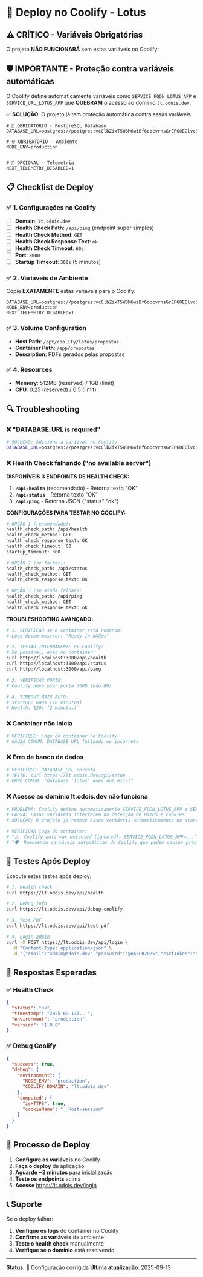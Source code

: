 # 🚀 Deploy no Coolify - Lotus

## ⚠️ **CRÍTICO - Variáveis Obrigatórias**

O projeto **NÃO FUNCIONARÁ** sem estas variáveis no Coolify:

## 🛡️ **IMPORTANTE - Proteção contra variáveis automáticas**

O Coolify define automaticamente variáveis como `SERVICE_FQDN_LOTUS_APP` e `SERVICE_URL_LOTUS_APP` que **QUEBRAM** o acesso ao domínio `lt.odois.dev`. 

✅ **SOLUÇÃO**: O projeto já tem proteção automática contra essas variáveis.

```env
# 🔐 OBRIGATÓRIO - PostgreSQL Database
DATABASE_URL=postgres://postgres:vcClbZixT5W8M6wiBf6oocvrnsGrEPG0EGlvcSnKZ7sGhIQMkrGNxWAsgoH87cfC@212.85.13.91:5432/lotus

# 🌐 OBRIGATÓRIO - Ambiente
NODE_ENV=production


# 🔧 OPCIONAL - Telemetria
NEXT_TELEMETRY_DISABLED=1
```

## 📋 **Checklist de Deploy**

### ✅ **1. Configurações no Coolify**
- [ ] **Domain**: `lt.odois.dev`
- [ ] **Health Check Path**: `/api/ping` (endpoint super simples)
- [ ] **Health Check Method**: `GET`
- [ ] **Health Check Response Text**: `ok`
- [ ] **Health Check Timeout**: `60s`
- [ ] **Port**: `3000`
- [ ] **Startup Timeout**: `300s` (5 minutos)

### ✅ **2. Variáveis de Ambiente**
Copie **EXATAMENTE** estas variáveis para o Coolify:

```env
DATABASE_URL=postgres://postgres:vcClbZixT5W8M6wiBf6oocvrnsGrEPG0EGlvcSnKZ7sGhIQMkrGNxWAsgoH87cfC@212.85.13.91:5432/lotus
NODE_ENV=production
NEXT_TELEMETRY_DISABLED=1
```

### ✅ **3. Volume Configuration**
- **Host Path**: `/opt/coolify/lotus/propostas`
- **Container Path**: `/app/propostas`
- **Description**: PDFs gerados pelas propostas

### ✅ **4. Resources**
- **Memory**: 512MB (reserved) / 1GB (limit)
- **CPU**: 0.25 (reserved) / 0.5 (limit)

## 🔍 **Troubleshooting**

### ❌ **"DATABASE_URL is required"**
```bash
# SOLUÇÃO: Adicione a variável no Coolify
DATABASE_URL=postgres://postgres:vcClbZixT5W8M6wiBf6oocvrnsGrEPG0EGlvcSnKZ7sGhIQMkrGNxWAsgoH87cfC@212.85.13.91:5432/lotus
```

### ❌ **Health Check falhando ("no available server")**

**DISPONÍVEIS 3 ENDPOINTS DE HEALTH CHECK:**

1. **`/api/health`** (recomendado) - Retorna texto "OK"
2. **`/api/status`** - Retorna texto "OK" 
3. **`/api/ping`** - Retorna JSON {"status":"ok"}

**CONFIGURAÇÕES PARA TESTAR NO COOLIFY:**

```bash
# OPÇÃO 1 (recomendado):
health_check_path: /api/health
health_check_method: GET
health_check_response_text: OK
health_check_timeout: 60
startup_timeout: 300

# OPÇÃO 2 (se falhar):
health_check_path: /api/status
health_check_method: GET
health_check_response_text: OK

# OPÇÃO 3 (se ainda falhar):
health_check_path: /api/ping
health_check_method: GET
health_check_response_text: ok
```

**TROUBLESHOOTING AVANÇADO:**
```bash
# 1. VERIFICAR se o container está rodando:
# Logs devem mostrar: "Ready in XXXms"

# 2. TESTAR INTERNAMENTE no Coolify:
# Se possível, exec no container:
curl http://localhost:3000/api/health
curl http://localhost:3000/api/status  
curl http://localhost:3000/api/ping

# 3. VERIFICAR PORTA:
# Coolify deve usar porta 3000 (não 80)

# 4. TIMEOUT MAIS ALTO:
# Startup: 600s (10 minutos)
# Health: 120s (2 minutos)
```

### ❌ **Container não inicia**
```bash
# VERIFIQUE: Logs do container no Coolify
# CAUSA COMUM: DATABASE_URL faltando ou incorreta
```

### ❌ **Erro de banco de dados**
```bash
# VERIFIQUE: DATABASE_URL correta
# TESTE: curl https://lt.odois.dev/api/setup
# ERRO COMUM: "database 'lotus' does not exist"
```

### ❌ **Acesso ao domínio lt.odois.dev não funciona**
```bash
# PROBLEMA: Coolify define automaticamente SERVICE_FQDN_LOTUS_APP e SERVICE_URL_LOTUS_APP
# CAUSA: Essas variáveis interferem na detecção de HTTPS e cookies
# SOLUÇÃO: O projeto já remove essas variáveis automaticamente no start-server.sh

# VERIFICAR logs do container:
# "⚠️  Coolify auto-var detected (ignored): SERVICE_FQDN_LOTUS_APP=..."
# "🛡️  Removendo variáveis automáticas do Coolify que podem causar problemas..."
```

## 🧪 **Testes Após Deploy**

Execute estes testes após deploy:

```bash
# 1. Health check
curl https://lt.odois.dev/api/health

# 2. Debug info
curl https://lt.odois.dev/api/debug-coolify

# 3. Test PDF
curl https://lt.odois.dev/api/test-pdf

# 4. Login admin
curl -X POST https://lt.odois.dev/api/login \
  -H "Content-Type: application/json" \
  -d '{"email":"admin@odois.dev","password":"@n63L02025","csrfToken":"test"}'
```

## 🎯 **Respostas Esperadas**

### ✅ **Health Check**
```json
{
  "status": "ok",
  "timestamp": "2025-09-13T...",
  "environment": "production",
  "version": "1.0.0"
}
```

### ✅ **Debug Coolify**
```json
{
  "success": true,
  "debug": {
    "environment": {
      "NODE_ENV": "production",
      "COOLIFY_DOMAIN": "lt.odois.dev"
    },
    "computed": {
      "isHTTPS": true,
      "cookieName": "__Host-session"
    }
  }
}
```

## 🔄 **Processo de Deploy**

1. **Configure as variáveis** no Coolify
2. **Faça o deploy** da aplicação
3. **Aguarde ~3 minutos** para inicialização
4. **Teste os endpoints** acima
5. **Acesse** https://lt.odois.dev/login

## 📞 **Suporte**

Se o deploy falhar:

1. **Verifique os logs** do container no Coolify
2. **Confirme as variáveis** de ambiente
3. **Teste o health check** manualmente
4. **Verifique se o domínio** está resolvendo

---

**Status**: 🔧 Configuração corrigida
**Última atualização**: 2025-09-13